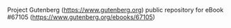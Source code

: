 Project Gutenberg (https://www.gutenberg.org) public repository for
eBook #67105 (https://www.gutenberg.org/ebooks/67105)
